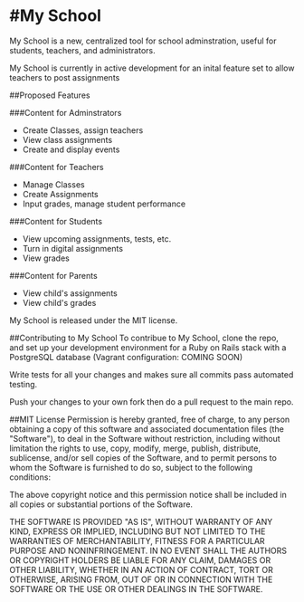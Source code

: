 #My School
=========

My School is a new, centralized tool for school adminstration, useful for students, teachers, and administrators.

My School is currently in active development for an inital feature set to allow teachers to post assignments

##Proposed Features

###Content for Adminstrators
* Create Classes, assign teachers
* View class assignments
* Create and display events

###Content for Teachers
* Manage Classes
* Create Assignments
* Input grades, manage student performance

###Content for Students
* View upcoming assignments, tests, etc.
* Turn in digital assignments
* View grades

###Content for Parents
* View child's assignments
* View child's grades

My School is released under the MIT license.

##Contributing to My School
To contribue to My School, clone the repo, and set up your development environment for a Ruby on Rails stack with a PostgreSQL database (Vagrant configuration: COMING SOON)

Write tests for all your changes and makes sure all commits pass automated testing.

Push your changes to your own fork then do a pull request to the main repo.

##MIT License
Permission is hereby granted, free of charge, to any person obtaining
a copy of this software and associated documentation files (the
"Software"), to deal in the Software without restriction, including
without limitation the rights to use, copy, modify, merge, publish,
distribute, sublicense, and/or sell copies of the Software, and to
permit persons to whom the Software is furnished to do so, subject to
the following conditions:

The above copyright notice and this permission notice shall be
included in all copies or substantial portions of the Software.

THE SOFTWARE IS PROVIDED "AS IS", WITHOUT WARRANTY OF ANY KIND,
EXPRESS OR IMPLIED, INCLUDING BUT NOT LIMITED TO THE WARRANTIES OF
MERCHANTABILITY, FITNESS FOR A PARTICULAR PURPOSE AND
NONINFRINGEMENT. IN NO EVENT SHALL THE AUTHORS OR COPYRIGHT HOLDERS BE
LIABLE FOR ANY CLAIM, DAMAGES OR OTHER LIABILITY, WHETHER IN AN ACTION
OF CONTRACT, TORT OR OTHERWISE, ARISING FROM, OUT OF OR IN CONNECTION
WITH THE SOFTWARE OR THE USE OR OTHER DEALINGS IN THE SOFTWARE.